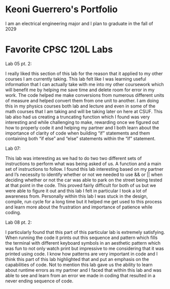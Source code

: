 
# Keoni Guerrero's Portfolio

I am an electrical engineering major and I plan to graduate in the fall of 2029

# Favorite CPSC 120L Labs


Lab 05 pt. 2:

I really liked this section of this lab for the reason that it applied to my other courses I am currently taking. This lab felt like I was learning useful information that I can actually take with me into my other coursework which will benefit me by helping me save time and delete room for error in my work. The code helped me make conversions from numerous different units of measure and helped convert them from one unit to another. I am doing this in my physics courses both lab and lecture and even in some of the math courses that I am taking and will be taking later on here at CSUF. This lab also had us creating a truncating function which I found was very interesting and while challenging to make, rewarding once we figured out how to properly code it and helping my partner and I both learn about the importance of clarity of code when building “if” statements and them containing both “if else” and “else” statements within the “if” statement. 


Lab 07:

This lab was interesting as we had to do two two different sets of instructions to perform what was being asked of us. A function and a main set of instructions to follow. I found this lab interesting based on my partner and I’s necessity to identify whether or not we needed to use && or || when deciding whether or not the car was able to park on the street being tested at that point in the code. This proved fairly difficult for both of us but we were able to figure it out and this lab I felt in particular I took a lot of awareness from. Personally within this lab I was stuck in the design, compile, run cycle for a long time but it helped me get used to this process and learn more about the frustration and importance of patience while coding. 


Lab 08 pt. 2:

I particularly found that this part of this particular lab is extremely satisfying. When running the code it prints out this sequence and pattern which fills the terminal with different keyboard symbols in an aesthetic pattern which was fun to not only watch print but impressive to me considering that it was printed using code. I know how patterns are very important in code and I think this part of this lab highlighted that and put an emphasis on the capabilities of code. Not to mention this lab gave us the ability to learn about runtime errors as my partner and I faced that within this lab and was able to see and learn from an error we made in coding that resulted in a never ending sequence of code.
